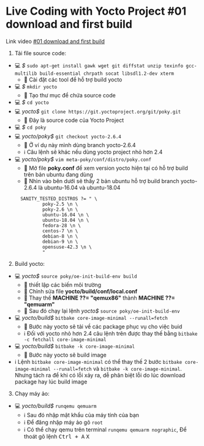 # Live Coding with Yocto Project #01 download and first build

Link video [#01 download and first build](https://www.youtube.com/watch?v=EfKLrSxA_H8 "Youtube")

1. Tải file source code:
- 💻 *$* `sudo apt-get install gawk wget git diffstat unzip texinfo gcc-multilib build-essential chrpath socat libsdl1.2-dev xterm`
  - 📌 Cài đặt các tool để hỗ trợ build yocto
- 💻 *$* `mkdir yocto`
  - 📌 Tạo thư mục để chứa source code
- 💻 *$* `cd yocto`
- 💻 *yocto$* `git clone https://git.yoctoproject.org/git/poky.git`
  - 📌 Đây là source code của Yocto Project
- 💻 *$* `cd poky`
- 💻 *yocto/poky$* `git checkout yocto-2.6.4`
  - 📌 Ở ví dụ này mình dùng branch yocto-2.6.4
  - ℹ️ Câu lệnh sẽ khác nếu dùng yocto project nhỏ hơn 2.4
- 💻 *yocto/poky$* `vim meta-poky/conf/distro/poky.conf`
  - 📌 Mở file **poky.conf** để xem version yocto hiện tại có hỗ trợ build trên bản ubuntu đang dùng
  - 📌 Nhìn vào bên dưới sẽ thấy 2 bản ubuntu hỗ trợ build branch yocto-2.6.4 là ubuntu-16.04 và ubuntu-18.04
  ```
    SANITY_TESTED_DISTROS ?= " \
            poky-2.5 \n \
            poky-2.6 \n \
            ubuntu-16.04 \n \
            ubuntu-18.04 \n \
            fedora-28 \n \
            centos-7 \n \
            debian-8 \n \
            debian-9 \n \
            opensuse-42.3 \n \
            "
  ```

2. Build yocto:
- 💻 *yocto$* `source poky/oe-init-build-env build`
  - 📌 thiết lập các biến môi trường
  - 📌 Chỉnh sửa file **yocto/build/conf/local.conf**
  - 📌 Thay thế **MACHINE ??= "qemux86"** thành **MACHINE ??= "qemuarm"**
  - 📌 Sau đó chạy lại lệnh *yocto$* `source poky/oe-init-build-env`
- 💻 *yocto/build$* `bitbake core-image-minimal --runall=fetch`
  - 📌 Bước này yocto sẽ tải về các package phục vụ cho việc buid
  - ℹ️ Đối với yocto nhỏ hơn 2.4 câu lệnh trên được thay thế bằng `bitbake -c fetchall core-image-minimal`
- 💻 *yocto/build$* `bitbake -k core-image-minimal`
  - 📌 Bước này yocto sẽ build image
- ℹ️ Lệnh `bitbake core-image-minimal` có thể thay thế  2 bước `bitbake core-image-minimal --runall=fetch` và `bitbake -k core-image-minimal`. 
Nhưng tách ra để khi có lỗi xảy ra, dễ phân biệt lỗi do lúc download package hay lúc build image

3. Chạy máy ảo:
- 💻 *yocto/build$* `runqemu qemuarm`
  - ℹ️ Sau đó nhập mật khẩu của máy tính của bạn
  - ℹ️ Để đăng nhập máy ảo gõ `root`
  - ℹ️ Có thể chạy qemu trên terminal `runqemu qemuarm nographic`, Để thoát gõ lệnh <kbd>Ctrl + A</kbd> <kbd>X</kbd>

